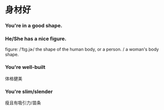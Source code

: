 # 身材好

### You're in a good shape.

### He/She has a nice figure.

figure: /ˈfɪɡ.jɚ/ the shape of the human body, or a person. / a woman's body shape.

### You're well-built

体格健美

### You're slim/slender

瘦且有吸引力/苗条

